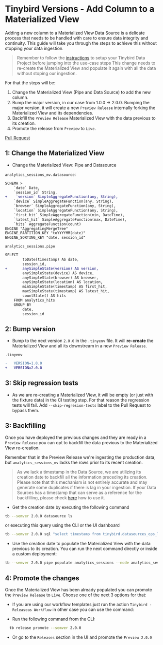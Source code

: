 # Tinybird Versions - Add Column to a Materialized View

Adding a new column to a Materialized View Data Source is a delicate process that needs to be handled with care to ensure data integrity and continuity. This guide will take you through the steps to achieve this without stopping your data ingestion.

> Remember to follow the [instructions](../README.md) to setup your Tinybird Data Project before jumping into the use-case steps
This change needs to re-create the Materialized View and populate it again with all the data without stoping our ingestion.

For that the steps will be:

1. Change the Materialized View (Pipe and Data Source) to add the new column.
2. Bump the major version, in our case from 1.0.0 -> 2.0.0. Bumping the major version, it will create a new `Preview Release` internally forking the Materialized View and its dependencies.
3. Backfill the `Preview Release` Materialized View with the data previous to its creation.
4. Promote the release from `Preview` to `Live`.

[Pull Request](https://github.com/tinybirdco/use-case-examples/pull/209/files)

## 1: Change the Materialized View

- Change the Materialized View: Pipe and Datasource

`analytics_sessions_mv.datasource`:
```diff
SCHEMA >
    `date` Date,
    `session_id` String,
+    `version` SimpleAggregateFunction(any, String),
    `device` SimpleAggregateFunction(any, String),
    `browser` SimpleAggregateFunction(any, String),
    `location` SimpleAggregateFunction(any, String),
    `first_hit` SimpleAggregateFunction(min, DateTime),
    `latest_hit` SimpleAggregateFunction(max, DateTime),
    `hits` AggregateFunction(count)
ENGINE "AggregatingMergeTree"
ENGINE_PARTITION_KEY "toYYYYMM(date)"
ENGINE_SORTING_KEY "date, session_id"
```

`analytics_sessions.pipe`
```diff
SELECT
        toDate(timestamp) AS date,
        session_id,
+       anySimpleState(version) AS version,
        anySimpleState(device) AS device,
        anySimpleState(browser) AS browser,
        anySimpleState(location) AS location,
        minSimpleState(timestamp) AS first_hit,
        maxSimpleState(timestamp) AS latest_hit,
        countState() AS hits
    FROM analytics_hits
    GROUP BY
        date,
        session_id
```

## 2: Bump version
- Bump to the next version `2.0.0` in the `.tinyenv` file. It will **re-create** the Materialized View and all its downstream in a new `Preview Release`. 

`.tinyenv`
  ```diff
-   VERSION=1.0.0
+   VERSION=2.0.0
  ```

## 3: Skip regression tests
- As we are re-creating a Materialized View, it will be empty (or just with the fixture data) in the CI testing step. For that reason the regression tests will fail. Add `--skip-regresion-tests` label to the Pull Request to bypass them.


## 3: Backfilling 

Once you have deployed the previous changes and they are ready in a `Preview Release` you can opt to backfill the data previous to the Materialized View re-creation.

Remember that in the Preview Release we're ingesting the production data, but `analytics_sessions_mv` lacks the rows prior to its recent creation.

> As we lack a timestamp in the Data Source, we are utilizing its creation date to backfill all the information preceding its creation. Please note that this mechanism is not entirely accurate and may generate some duplicates if there is lag in your ingestion. If your Data Sources has a timestamp that can serve as a reference for the backfilling, please check [here]([add_nullable_column_to_landing_data_source](https://github.com/tinybirdco/use-case-examples/tree/main/change_sorting_key_landing_data_source)) how to use it.

- Get the creation date by executing the following command
```sh
tb --semver 2.0.0 datasource ls
```
or executing this query using the CLI or the UI dashboard

```sh
tb --semver 2.0.0 sql "select timestamp from tinybird.datasources_ops_log where event_type = 'create' and datasource_name = 'analytics_sessions_mv' order by timestamp desc limit 1"
```

- Use the creation date to populate the Materialized View with the data previous to its creation. You can run the next command directly or inside a custom deployment:
```sh
tb --semver 2.0.0 pipe populate analytics_sessions --node analytics_sessions_1 --sql-condition "timestamp < '$CREATED_AT' --wait
```

## 4: Promote the changes
Once the Materialized View has been already populated you can promote the `Preview Release` to `Live`. Choose one of the next 3 options for that:
- If you are using our workflow templates just run the action `Tinybird - Releaseas Workflow` in other case you can use the command:
  
- Run the following command from the CLI:
  
```sh
  tb release promote --semver 2.0.0
```
- Or go to the `Releases` section in the UI and promote the `Preview 2.0.0`
